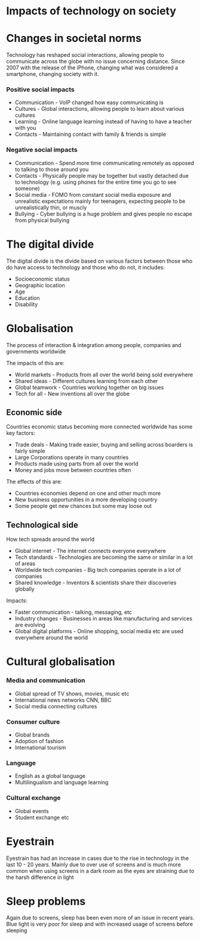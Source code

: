 # Impacts of technology on society

# Changes in societal norms

Technology has reshaped social interactions, allowing people to communicate across the globe with no issue concerning distance. 
Since 2007 with the release of the iPhone, changing what was considered a smartphone, changing society with it.

### Positive social impacts

- Communication - VoIP changed how easy communicating is
- Cultures - Global interactions, allowing people to learn about various cultures
- Learning - Online language learning instead of having to have a teacher with you
- Contacts -  Maintaining contact with family & friends is simple

### Negative social impacts

- Communication - Spend more time communicating remotely as opposed to talking to those around you
- Contacts - Physically people may be together but vastly detached due to technology (e.g. using phones for the entire time you go to see someone)
- Social media - FOMO from constant social media exposure and unrealistic expectations mainly for teenagers, expecting people to be unrealistically thin, or muscly
- Bullying - Cyber bullying is a huge problem and gives people no escape from physical bullying

# The digital divide

The digital divide is the divide based on various factors between those who do have access to technology and those who do not, it includes:

- Socioeconomic status
- Geographic location
- Age
- Education
- Disability

# Globalisation

The process of interaction & integration among people, companies and governments worldwide

The impacts of this are:

- World markets - Products from  all over the world being sold everywhere
- Shared ideas - Different cultures learning from each other
- Global teamwork - Countries working together on big issues
- Tech for all - New inventions all over the globe

## Economic side

Countries economic status becoming more connected worldwide has some key factors:

- Trade deals - Making trade easier, buying and selling across boarders is fairly simple
- Large Corporations operate in many countries
- Products made using parts from all over the world
- Money and jobs move between countries often

The effects of this are:

- Countries economies depend on one and other much more
- New business opportunities in a more developing country
- Some people get new chances but some may loose out

## Technological side

How tech spreads around the world

- Global internet - The internet connects everyone everywhere
- Tech standards - Technologies are becoming the same or similar in a lot of areas
- Worldwide tech companies - Big tech companies operate in a lot of companies
- Shared knowledge - Inventors & scientists share their discoveries globally

Impacts:

- Faster communication - talking, messaging, etc
- Industry changes - Businesses in areas like manufacturing and services are evolving
- Global digital platforms - Online shopping, social media etc are used everywhere around the world

# Cultural globalisation

### Media and communication

- Global spread of TV shows, movies, music etc
- International news networks CNN, BBC
- Social media connecting cultures

### Consumer culture

- Global brands
- Adoption of fashion
- International tourism

### Language

- English as a global language
- Multilingualism and language learning

### Cultural exchange

- Global events
- Student exchange etc

# Eyestrain

Eyestrain has had an increase in cases due to the rise in technology in the last 10 - 20 years. Mainly due to over use of screens and is much more common when using screens in a dark room as the eyes are straining due to the harsh difference in light

# Sleep problems

Again due to screens, sleep has been even more of an issue in recent years. Blue light is very poor for sleep and with increased usage of screens before sleeping